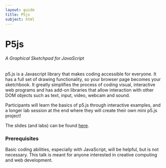 ```yaml
---
layout: guide
title: P5js
subject: html
---
```


# P5js

###### A Graphical Sketchpad for JavaScript

p5.js is a Javascript library that makes coding accessible for everyone. It has
a full set of drawing functionality, so your browser page becomes your
sketchbook. It greatly simplifies the process of coding visual, interactive web
programs and has add-on libraries that allow interaction with other DOM objects
such as text, input, video, webcam and sound.

Participants will learn the basics of p5.js through interactive examples, and
a longer lab session at the end where they will create their own mini p5.js
project!

The slides (and labs) can be found [here](http://tinyurl.com/p5js-webdev).


### Prerequisites

Basic coding abilities, especially with JavaScript, will be helpful, but is not
necessary. This talk is meant for anyone interested in creative computing and
web development.


